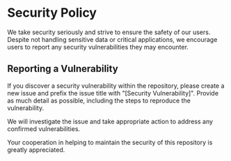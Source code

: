 # Security Policy

We take security seriously and strive to ensure the safety of our users. Despite not handling sensitive data or critical applications, we encourage users to report any security vulnerabilities they may encounter.

## Reporting a Vulnerability

If you discover a security vulnerability within the repository, please create a new issue and prefix the issue title with "[Security Vulnerability]". Provide as much detail as possible, including the steps to reproduce the vulnerability.

We will investigate the issue and take appropriate action to address any confirmed vulnerabilities.

Your cooperation in helping to maintain the security of this repository is greatly appreciated.
